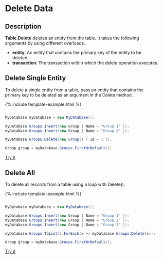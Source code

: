 # Delete Data

## Description

**Table.Delete** deletes an entity from the table. It takes the following arguments by using different overloads.

 - **entity**: An entity that contains the primary key of the entity to be deleted.
 - **transaction**: The transaction within which the delete operation executes.

## Delete Single Entity

To delete a single entity from a table, pass an entity that contains the primary key to be deleted as an argument in the Delete method.

{% include template-example.html %} 
```csharp

MyDatabase myDatabase = new MyDatabase();

myDatabase.Groups.Insert(new Group { Name = "Group 1" });
myDatabase.Groups.Insert(new Group { Name = "Group 2" });

myDatabase.Groups.Delete(new Group() { Id = 1 });

Group group = myDatabase.Groups.FirstOrDefault();

```
[Try it](https://dotnetfiddle.net/uRcI8e)

## Delete All

To delete all records from a table using a loop with Delete().

{% include template-example.html %} 
```csharp

MyDatabase myDatabase = new MyDatabase();

myDatabase.Groups.Insert(new Group { Name = "Group 1" });
myDatabase.Groups.Insert(new Group { Name = "Group 2" });
myDatabase.Groups.Insert(new Group { Name = "Group 3" });

myDatabase.Groups.ToList().ForEach(x => myDatabase.Groups.Delete(x));

Group group = myDatabase.Groups.FirstOrDefault();

```
[Try it](https://dotnetfiddle.net/ZF8PdO)
